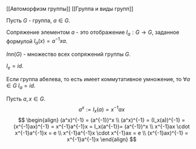 [[Автоморфизм группы]]
[[Группа и виды групп]]

Пусть $G$ - группа, $a \in G$.

Сопряжение элементом $a$ - это отображение $I_a : G \rightarrow G$, заданное формулой $I_a(x) = a^{-1}xa$.

$Inn(G)$ - множество всех сопряжений группы $G$. 

$I_e = id$. 

Если группа абелева, то есть имеет коммутативное умножение, то $\forall a \in G \ I_a = id$.

Пусть $a,x \in G$. $$a^x := I_x(a) = x^{-1}ax$$
$$
\begin{align}
	(a^x)^{-1} = (a^{-1})^x \\
	(a^x)^{-1} = (I_x(a))^{-1} = (x^{-1}ax)^{-1} = x^{-1}a^{-1}x = I_x(a^{-1})= (a^{-1})^x \\
	x^{-1}ax \cdot x^{-1}a^{-1}x = e \\
	x^{-1}a^{-1}x \cdot x^{-1}ax = e \\
	(x^{-1}ax)^{-1} = x^{-1}a^{-1}x
\end{align}
$$

